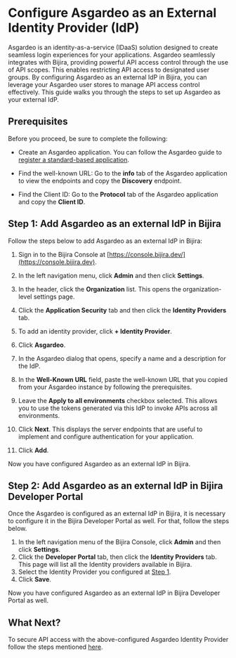 # Configure Asgardeo as an External Identity Provider (IdP)

Asgardeo is an identity-as-a-service (IDaaS) solution designed to create seamless login experiences for your applications. Asgardeo seamlessly integrates with Bijira, providing powerful API access control through the use of API scopes. This enables restricting API access to designated user groups. By configuring Asgardeo as an external IdP in Bijira, you can leverage your Asgardeo user stores to manage API access control effectively. This guide walks you through the steps to set up Asgardeo as your external IdP.

## Prerequisites

Before you proceed, be sure to complete the following:

- Create an Asgardeo application. You can follow the Asgardeo guide to [register a standard-based application](https://wso2.com/asgardeo/docs/guides/applications/register-standard-based-app/#register-an-application).

- Find the well-known URL:
  Go to the **info** tab of the Asgardeo application to view the endpoints and copy the **Discovery** endpoint.

- Find the Client ID:
  Go to the **Protocol** tab of the Asgardeo application and copy the **Client ID**.

## Step 1: Add Asgardeo as an external IdP in Bijira

Follow the steps below to add Asgardeo as an external IdP in Bijira:

1. Sign in to the Bijira Console at [https://console.bijira.dev/](https://console.bijira.dev).
2. In the left navigation menu, click **Admin** and then click **Settings**.
3. In the header, click the **Organization** list. This opens the organization-level settings page. 
4. Click the **Application Security** tab and then click the **Identity Providers** tab.
5. To add an identity provider, click **+ Identity Provider**.
6. Click **Asgardeo**. 
7. In the Asgardeo dialog that opens, specify a name and a description for the IdP. 
8. In the **Well-Known URL** field, paste the well-known URL that you copied from your Asgardeo instance by following the prerequisites. 
9. Leave the **Apply to all environments** checkbox selected. This allows you to use the tokens generated via this IdP to invoke APIs across all environments.

    <!-- !!! note
         If you want to restrict the use of tokens generated via this IdP to invoke APIs in specific environments, clear the **Apply to all environments** checkbox and select the necessary environments from the **Environments** list. -->

10. Click **Next**. This displays the server endpoints that are useful to implement and configure authentication for your application.
11. Click **Add**. 

Now you have configured Asgardeo as an external IdP in Bijira.

## Step 2: Add Asgardeo as an external IdP in Bijira Developer Portal

Once the Asgardeo is configured as an external IdP in Bijira, it is necessary to configure it in the Bijira Developer Portal as well. For that, follow the steps below.

1. In the left navigation menu of the Bijira Console, click **Admin** and then click **Settings**.
2. Click the **Developer Portal** tab, then click the **Identity Providers** tab. This page will list all the Identity providers available in Bijira.
3. Select the Identity Provider you configured at [Step 1](#step-1-add-asgardeo-as-an-external-idp-in-bijira).
4. Click **Save**.

Now you have configured Asgardeo as an external IdP in Bijira Developer Portal as well.

## What Next?

To secure API access with the above-configured Asgardeo Identity Provider follow the steps mentioned [here](../../../develop-api-proxy/authentication-and-authorization/secure-api-access-with-asgardeo/).